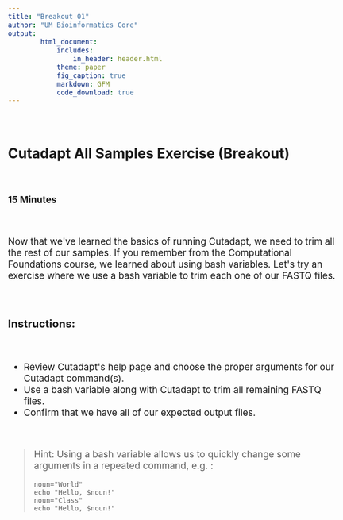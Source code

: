 ```yaml
---
title: "Breakout 01"
author: "UM Bioinformatics Core"
output:
        html_document:
            includes:
                in_header: header.html
            theme: paper
            fig_caption: true
            markdown: GFM
            code_download: true
---
```

<style type="text/css">
body{ /* Normal  */
      font-size: 14pt;
  }
pre {
  font-size: 12pt
}
</style>

<br>

## Cutadapt All Samples Exercise (Breakout)

<br>

**15 Minutes**

<br>

Now that we've learned the basics of running Cutadapt, we need to trim all the rest of our samples. If you remember from the Computational Foundations course, we learned about using bash variables. Let's try an exercise where we use a bash variable to trim each one of our FASTQ files.

<br>

### Instructions:

<br>

- Review Cutadapt's help page and choose the proper arguments for our Cutadapt command(s).
- Use a bash variable along with Cutadapt to trim all remaining FASTQ files.
- Confirm that we have all of our expected output files.

<br>

> Hint: Using a bash variable allows us to quickly change some arguments in a repeated command, e.g. :
>
> ~~~
> noun="World"
> echo "Hello, $noun!"
> noun="Class"
> echo "Hello, $noun!"
> ~~~
